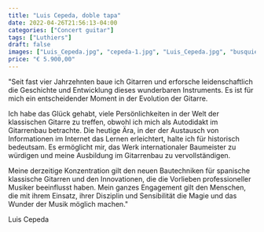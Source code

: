```yaml
---
title: "Luis Cepeda, doble tapa"
date: 2022-04-26T21:56:13-04:00
categories: ["Concert guitar"]
tags: ["Luthiers"]
draft: false
images: ["Luis_Cepeda.jpg", "cepeda-1.jpg", "Luis_Cepeda.jpg", "busquiel-5"]
price: "€ 5.900,00"
---
```


"Seit fast vier Jahrzehnten baue ich Gitarren und erforsche leidenschaftlich die Geschichte und Entwicklung dieses wunderbaren Instruments. Es ist für mich ein entscheidender Moment in der Evolution der Gitarre.

Ich habe das Glück gehabt, viele Persönlichkeiten in der Welt der klassischen Gitarre zu treffen, obwohl ich mich als Autodidakt im Gitarrenbau betrachte. Die heutige Ära, in der der Austausch von Informationen im Internet das Lernen erleichtert, halte ich für historisch bedeutsam. Es ermöglicht mir, das Werk internationaler Baumeister zu würdigen und meine Ausbildung im Gitarrenbau zu vervollständigen.

Meine derzeitige Konzentration gilt den neuen Bautechniken für spanische klassische Gitarren und den Innovationen, die die Vorlieben professioneller Musiker beeinflusst haben. Mein ganzes Engagement gilt den Menschen, die mit ihrem Einsatz, ihrer Disziplin und Sensibilität die Magie und das Wunder der Musik möglich machen."

Luis Cepeda

